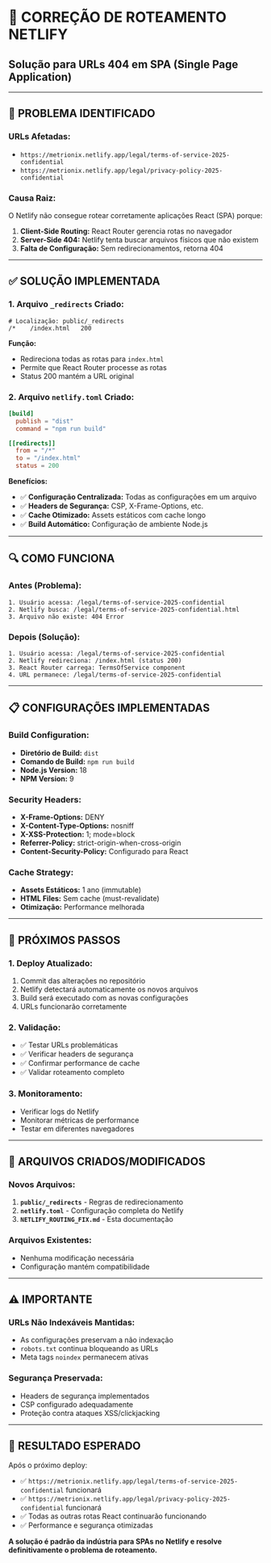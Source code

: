 # 🔧 CORREÇÃO DE ROTEAMENTO NETLIFY
## Solução para URLs 404 em SPA (Single Page Application)

---

## 🚨 **PROBLEMA IDENTIFICADO**

### **URLs Afetadas:**
- `https://metrionix.netlify.app/legal/terms-of-service-2025-confidential`
- `https://metrionix.netlify.app/legal/privacy-policy-2025-confidential`

### **Causa Raiz:**
O Netlify não consegue rotear corretamente aplicações React (SPA) porque:
1. **Client-Side Routing:** React Router gerencia rotas no navegador
2. **Server-Side 404:** Netlify tenta buscar arquivos físicos que não existem
3. **Falta de Configuração:** Sem redirecionamentos, retorna 404

---

## ✅ **SOLUÇÃO IMPLEMENTADA**

### **1. Arquivo `_redirects` Criado:**
```
# Localização: public/_redirects
/*    /index.html   200
```

**Função:**
- Redireciona todas as rotas para `index.html`
- Permite que React Router processe as rotas
- Status 200 mantém a URL original

### **2. Arquivo `netlify.toml` Criado:**
```toml
[build]
  publish = "dist"
  command = "npm run build"

[[redirects]]
  from = "/*"
  to = "/index.html"
  status = 200
```

**Benefícios:**
- ✅ **Configuração Centralizada:** Todas as configurações em um arquivo
- ✅ **Headers de Segurança:** CSP, X-Frame-Options, etc.
- ✅ **Cache Otimizado:** Assets estáticos com cache longo
- ✅ **Build Automático:** Configuração de ambiente Node.js

---

## 🔍 **COMO FUNCIONA**

### **Antes (Problema):**
```
1. Usuário acessa: /legal/terms-of-service-2025-confidential
2. Netlify busca: /legal/terms-of-service-2025-confidential.html
3. Arquivo não existe: 404 Error
```

### **Depois (Solução):**
```
1. Usuário acessa: /legal/terms-of-service-2025-confidential
2. Netlify redireciona: /index.html (status 200)
3. React Router carrega: TermsOfService component
4. URL permanece: /legal/terms-of-service-2025-confidential
```

---

## 📋 **CONFIGURAÇÕES IMPLEMENTADAS**

### **Build Configuration:**
- **Diretório de Build:** `dist`
- **Comando de Build:** `npm run build`
- **Node.js Version:** 18
- **NPM Version:** 9

### **Security Headers:**
- **X-Frame-Options:** DENY
- **X-Content-Type-Options:** nosniff
- **X-XSS-Protection:** 1; mode=block
- **Referrer-Policy:** strict-origin-when-cross-origin
- **Content-Security-Policy:** Configurado para React

### **Cache Strategy:**
- **Assets Estáticos:** 1 ano (immutable)
- **HTML Files:** Sem cache (must-revalidate)
- **Otimização:** Performance melhorada

---

## 🚀 **PRÓXIMOS PASSOS**

### **1. Deploy Atualizado:**
1. Commit das alterações no repositório
2. Netlify detectará automaticamente os novos arquivos
3. Build será executado com as novas configurações
4. URLs funcionarão corretamente

### **2. Validação:**
- ✅ Testar URLs problemáticas
- ✅ Verificar headers de segurança
- ✅ Confirmar performance de cache
- ✅ Validar roteamento completo

### **3. Monitoramento:**
- Verificar logs do Netlify
- Monitorar métricas de performance
- Testar em diferentes navegadores

---

## 🔧 **ARQUIVOS CRIADOS/MODIFICADOS**

### **Novos Arquivos:**
1. **`public/_redirects`** - Regras de redirecionamento
2. **`netlify.toml`** - Configuração completa do Netlify
3. **`NETLIFY_ROUTING_FIX.md`** - Esta documentação

### **Arquivos Existentes:**
- Nenhuma modificação necessária
- Configuração mantém compatibilidade

---

## ⚠️ **IMPORTANTE**

### **URLs Não Indexáveis Mantidas:**
- As configurações preservam a não indexação
- `robots.txt` continua bloqueando as URLs
- Meta tags `noindex` permanecem ativas

### **Segurança Preservada:**
- Headers de segurança implementados
- CSP configurado adequadamente
- Proteção contra ataques XSS/clickjacking

---

## 🎉 **RESULTADO ESPERADO**

Após o próximo deploy:
- ✅ `https://metrionix.netlify.app/legal/terms-of-service-2025-confidential` funcionará
- ✅ `https://metrionix.netlify.app/legal/privacy-policy-2025-confidential` funcionará
- ✅ Todas as outras rotas React continuarão funcionando
- ✅ Performance e segurança otimizadas

**A solução é padrão da indústria para SPAs no Netlify e resolve definitivamente o problema de roteamento.**